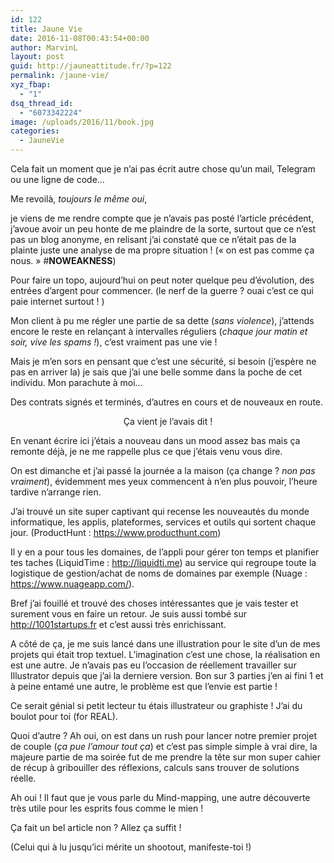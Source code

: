 ```yaml
---
id: 122
title: Jaune Vie
date: 2016-11-08T00:43:54+00:00
author: MarvinL
layout: post
guid: http://jauneattitude.fr/?p=122
permalink: /jaune-vie/
xyz_fbap:
  - "1"
dsq_thread_id:
  - "6073342224"
image: /uploads/2016/11/book.jpg
categories:
  - JauneVie
---
```

Cela fait un moment que je n&rsquo;ai pas écrit autre chose qu&rsquo;un mail, Telegram ou une ligne de code…
  
Me revoilà, _toujours le même oui_,
  
je viens de me rendre compte que je n&rsquo;avais pas posté l&rsquo;article précédent, j&rsquo;avoue avoir un peu honte de me plaindre de la sorte, surtout que ce n&rsquo;est pas un blog anonyme, en relisant j&rsquo;ai constaté que ce n’était pas de la plainte juste une analyse de ma propre situation ! (« on est pas comme ça nous. » #**NOWEAKNESS**)

Pour faire un topo, aujourd&rsquo;hui on peut noter quelque peu d&rsquo;évolution, des entrées d&rsquo;argent pour commencer. (le nerf de la guerre ? ouai c&rsquo;est ce qui paie internet surtout ! )

Mon client à pu me régler une partie de sa dette (_sans violence_), j&rsquo;attends encore le reste en relançant à intervalles réguliers (_chaque jour matin et soir, vive les spams !_), c&rsquo;est vraiment pas une vie !
  
Mais je m&rsquo;en sors en pensant que c&rsquo;est une sécurité, si besoin (j&rsquo;espère ne pas en arriver la) je sais que j&rsquo;ai une belle somme dans la poche de cet individu. Mon parachute à moi…

Des contrats signés et terminés, d&rsquo;autres en cours et de nouveaux en route.

<p style="text-align: center;">
  Ça vient je l&rsquo;avais dit !
</p>

En venant écrire ici j&rsquo;étais a nouveau dans un mood assez bas mais ça remonte déjà, je ne me rappelle plus ce que j&rsquo;étais venu vous dire.
  
On est dimanche et j&rsquo;ai passé la journée a la maison (ça change ? _non pas vraiment_), évidemment mes yeux commencent à n&rsquo;en plus pouvoir, l&rsquo;heure tardive n&rsquo;arrange rien.

J&rsquo;ai trouvé un site super captivant qui recense les nouveautés du monde informatique, les applis, plateformes, services et outils qui sortent chaque jour. (ProductHunt : https://www.producthunt.com)
  
Il y en a pour tous les domaines, de l&rsquo;appli pour gérer ton temps et planifier tes taches (LiquidTime : http://liquidti.me) au service qui regroupe toute la logistique de gestion/achat de noms de domaines par exemple (Nuage : https://www.nuageapp.com/).
  
Bref j&rsquo;ai fouillé et trouvé des choses intéressantes que je vais tester et surement vous en faire un retour. Je suis aussi tombé sur http://1001startups.fr et c&rsquo;est aussi très enrichissant.

A côté de ça, je me suis lancé dans une illustration pour le site d&rsquo;un de mes projets qui était trop textuel. L&rsquo;imagination c&rsquo;est une chose, la réalisation en est une autre. Je n&rsquo;avais pas eu l&rsquo;occasion de réellement travailler sur Illustrator depuis que j&rsquo;ai la derniere version. Bon sur 3 parties j&rsquo;en ai fini 1 et à peine entamé une autre, le problème est que l&rsquo;envie est partie !
  
Ce serait génial si petit lecteur tu étais illustrateur ou graphiste ! J&rsquo;ai du boulot pour toi (for REAL).

Quoi d&rsquo;autre ? Ah oui, on est dans un rush pour lancer notre premier projet de couple (_ça pue l&rsquo;amour tout ça_) et c&rsquo;est pas simple simple à vrai dire, la majeure partie de ma soirée fut de me prendre la tête sur mon super cahier de récup à gribouiller des réflexions, calculs sans trouver de solutions réelle.

Ah oui ! Il faut que je vous parle du Mind-mapping, une autre découverte très utile pour les esprits fous comme le mien !

Ça fait un bel article non ? Allez ça suffit !

(Celui qui à lu jusqu&rsquo;ici mérite un shootout, manifeste-toi !)
